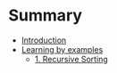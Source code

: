# Summary

* [Introduction](README.md)
* [Learning by examples](examples.md)
  * [1. Recursive Sorting](docs/examples/1-recursive-sorting.md)

